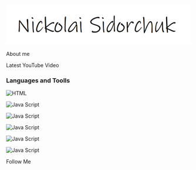 ![Header](https://github.com/k0t1k777/k0t1k777/blob/main/assets/name.bmp)

About me

Latest YouTube Video

### Languages and Toolls
![HTML](https://img.shields.io/badge/-HTML-090909?style=for-the-badge&logo=HTML&logoColor=8A2BE2)

![Java Script](https://img.shields.io/badge/-JavaScript-090909?style=for-the-badge&logo=JavaScript&logoColor=8A2BE2)

![Java Script](https://img.shields.io/badge/-JavaScript-090909?style=for-the-badge&logo=JavaScript&logoColor=8A2BE2)

![Java Script](https://img.shields.io/badge/-JavaScript-090909?style=for-the-badge&logo=JavaScript&logoColor=8A2BE2)

![Java Script](https://img.shields.io/badge/-JavaScript-090909?style=for-the-badge&logo=JavaScript&logoColor=8A2BE2)

![Java Script](https://img.shields.io/badge/-JavaScript-090909?style=for-the-badge&logo=JavaScript&logoColor=8A2BE2)

Follow Me

